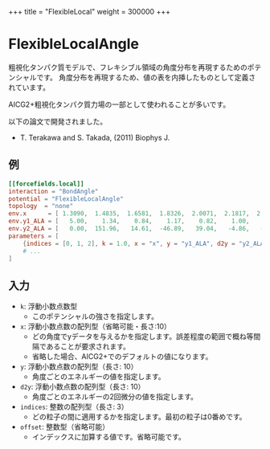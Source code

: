 +++
title = "FlexibleLocal"
weight = 300000
+++

# FlexibleLocalAngle

粗視化タンパク質モデルで、フレキシブル領域の角度分布を再現するためのポテンシャルです。
角度分布を再現するため、値の表を内挿したものとして定義されています。

AICG2+粗視化タンパク質力場の一部として使われることが多いです。

以下の論文で開発されました。

- T. Terakawa and S. Takada, (2011) Biophys J.

## 例

```toml
[[forcefields.local]]
interaction = "BondAngle"
potential = "FlexibleLocalAngle"
topology  = "none"
env.x      = [ 1.3090,  1.4835,  1.6581,  1.8326,  2.0071,  2.1817,  2.3562,  2.5307,  2.7053,  2.8798]
env.y1_ALA = [   5.00,    1.34,    0.84,    1.17,    0.82,    1.00,    1.27,    1.52,    3.20,   10.00]
env.y2_ALA = [   0.00,  151.96,   14.61,  -46.89,   39.04,   -4.86,   -1.86,    8.38,  250.03,    0.00]
parameters = [
    {indices = [0, 1, 2], k = 1.0, x = "x", y = "y1_ALA", d2y = "y2_ALA"},
    # ...
]
```

## 入力

- `k`: 浮動小数点数型
  - このポテンシャルの強さを指定します。
- `x`: 浮動小数点数の配列型（省略可能・長さ:10）
  - どの角度でyデータを与えるかを指定します。誤差程度の範囲で概ね等間隔であることが要求されます。
  - 省略した場合、AICG2+でのデフォルトの値になります。
- `y`: 浮動小数点数の配列型（長さ: 10）
  - 角度ごとのエネルギーの値を指定します。
- `d2y`: 浮動小数点数の配列型（長さ: 10）
  - 角度ごとのエネルギーの2回微分の値を指定します。
- `indices`: 整数の配列型（長さ: 3）
  - どの粒子の間に適用するかを指定します。最初の粒子は0番めです。
- `offset`: 整数型（省略可能）
  - インデックスに加算する値です。省略可能です。

